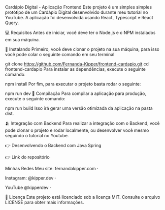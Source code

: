 Cardápio Digital - Aplicação Frontend
Este projeto é um simples simples protótipo de um Cardápio Digital desenvolvido durante meu tutorial no YouTube. A aplicação foi desenvolvida usando React, Typescript e React Query.

 
💻 Requisitos
Antes de iniciar, você deve ter o Node.js e o NPM instalados em sua máquina.

🚀 Instalando
Primeiro, você deve clonar o projeto na sua máquina, para isso você pode colar o seguinte comando em seu terminal

git clone https://github.com/Fernanda-Kipper/frontend-cardapio.git
cd frontend-cardapio
Para instalar as dependências, execute o seguinte comando:

npm install
Por fim, para executar o projeto basta rodar o seguinte:

npm run dev
🔧 Compilação
Para compilar a aplicação para produção, execute o seguinte comando:

npm run build
Isso irá gerar uma versão otimizada da aplicação na pasta dist.

🫂 Integração com Backend
Para realizar a integração com o Backend, você pode clonar o projeto e rodar localmente, ou desenvolver você mesmo seguindo o tutorial no Youtube.

👉 Desenvolvendo o Backend com Java Spring

👉 Link do repositório

Minhas Redes
Meu site: fernandakipper.com  · 

Instagram: @kipper.dev  · 

YouTube @kipperdev  · 

📝 Licença
Este projeto está licenciado sob a licença MIT. Consulte o arquivo LICENSE para obter mais informações.
